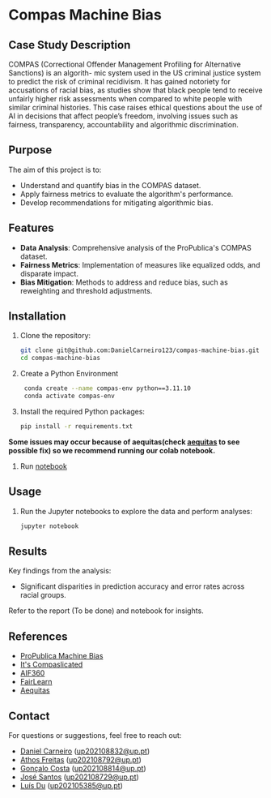 # Compas Machine Bias

## Case Study Description
COMPAS (Correctional Offender Management Profiling for Alternative Sanctions) is an algorith-
mic system used in the US criminal justice system to predict the risk of criminal recidivism. It
has gained notoriety for accusations of racial bias, as studies show that black people tend to receive
unfairly higher risk assessments when compared to white people with similar criminal histories. This
case raises ethical questions about the use of AI in decisions that affect people’s freedom, involving
issues such as fairness, transparency, accountability and algorithmic discrimination.

## Purpose
The aim of this project is to:
- Understand and quantify bias in the COMPAS dataset.
- Apply fairness metrics to evaluate the algorithm's performance.
- Develop recommendations for mitigating algorithmic bias.

## Features
- **Data Analysis**: Comprehensive analysis of the ProPublica's COMPAS dataset.
- **Fairness Metrics**: Implementation of measures like equalized odds, and disparate impact.
- **Bias Mitigation**: Methods to address and reduce bias, such as reweighting and threshold adjustments.

## Installation

1. Clone the repository:
   ```bash
   git clone git@github.com:DanielCarneiro123/compas-machine-bias.git
   cd compas-machine-bias
   ```

2. Create a Python Environment
   ```bash
    conda create --name compas-env python==3.11.10
    conda activate compas-env
    ```

3. Install the required Python packages:
   ```bash
   pip install -r requirements.txt
   ```

**Some issues may occur because of aequitas(check [aequitas](https://github.com/dssg/aequitas) to see possible fix) so we recommend running our colab notebook.**

1. Run [notebook](https://colab.research.google.com/drive/1DY4txRU9GU8O-uXQ3-f85tm3JgqhOoF-?usp=sharing)

## Usage
1. Run the Jupyter notebooks to explore the data and perform analyses:
   ```bash
   jupyter notebook
   ```

## Results
Key findings from the analysis:
- Significant disparities in prediction accuracy and error rates across racial groups.

Refer to the report (To be done) and notebook for insights.

## References

- [ProPublica Machine Bias](https://www.propublica.org/article/machine-bias-risk-assessments-in-criminal-sentencing)
- [It's Compaslicated](https://arxiv.org/pdf/2106.05498)
- [AIF360](https://aif360.res.ibm.com/)
- [FairLearn](https://fairlearn.org/)
- [Aequitas](https://github.com/dssg/aequitas)

## Contact
For questions or suggestions, feel free to reach out:
- [Daniel Carneiro](https://github.com/DanielCarneiro123) (up202108832@up.pt)
- [Athos Freitas](https://github.com/athoscf) (up202108792@up.pt)
- [Gonçalo Costa](https://github.com/goncalobcosta) (up202108814@up.pt)
- [José Santos](https://github.com/Sereno1710) (up202108729@up.pt)
- [Luís Du](https://github.com/LuisDu902) (up202105385@up.pt)

